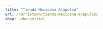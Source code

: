 ```yaml
---
title: "Tienda Mexicana Acapulco"
url: /norristown/tienda-mexicana-acapulco/
shop: Lebensmittel
---
```

